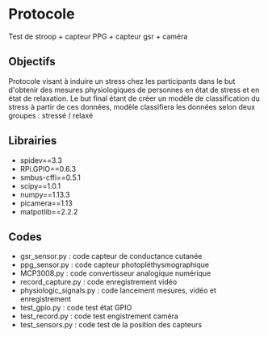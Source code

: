 # Protocole
Test de stroop + capteur PPG + capteur gsr + caméra 
<p>
  <h2>Objectifs</h2>
  Protocole visant à induire un stress chez les participants dans le but d'obtenir des mesures physiologiques de personnes en état                de stress et en état de relaxation. Le but final étant de créer un modèle de classification du stress à partir de ces données, modèle classifiera les données selon deux groupes : stressé / relaxé 
</p>


<h2>Librairies</h2>
<ul>
  <li>spidev==3.3</li>
  <li>RPi.GPIO==0.6.3</li>
  
  <li>smbus-cffi==0.5.1</li>
  <li>scipy==1.0.1</li>
  <li>numpy==1.13.3</li>
  <li>picamera==1.13</li>
  <li>matpotlib==2.2.2</li>
</ul>

<h2>Codes</h2>
<ul>
  <li>gsr_sensor.py : code capteur de conductance cutanée</li>
  <li>ppg_sensor.py : code capteur photopléthysmographique</li>
  <li>MCP3008.py : code convertisseur analogique numérique</li>
  <li>record_capture.py : code enregistrement vidéo</li>
  <li>physiologic_signals.py : code lancement mesures, vidéo et enregistrement</li>
  <li>test_gpio.py : code test état GPIO</li>
  <li>test_record.py : code test engistrement caméra</li>
  <li>test_sensors.py : code test de la position des capteurs</li>
</ul>
